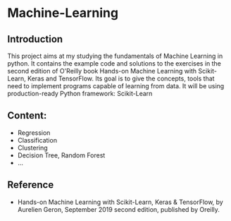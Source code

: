 # Machine-Learning
  ## Introduction
This project aims at my studying the fundamentals of Machine Learning in python. It contains the example code and solutions to the exercises in the second edition of O'Reilly book Hands-on Machine Learning with Scikit-Learn, Keras and TensorFlow.
Its goal is to give the concepts, tools that need to implement programs capable of learning from data. It will be using production-ready Python framework: Scikit-Learn
  ## Content:
- Regression
- Classification
- Clustering
- Decision Tree, Random Forest
- ...
 ## Reference
- Hands-on Machine Learning with Scikit-Learn, Keras & TensorFlow, by Aurelien Geron, September 2019 second edition, published by Oreilly.

